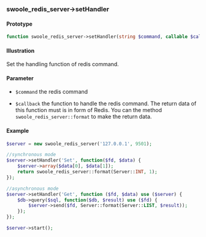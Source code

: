 ### swoole_redis_server->setHandler

#### Prototype

```php
function swoole_redis_server->setHandler(string $command, callable $callback)
```

#### Illustration

Set the handling function of redis command. 

#### Parameter

- `$command` the redis command

- `$callback` the function to handle the redis command. The return data of this function must is in form of Redis. You can the method `swoole_redis_server::format` to make the return data.

#### Example

```php
$server = new swoole_redis_server('127.0.0.1', 9501);

//synchronous mode
$server->setHandler('Set', function($fd, $data) {
    $server->array($data[0], $data[1]);
    return swoole_redis_server::format(Server::INT, 1);
});

//asynchronous mode
$server->setHandler('Get', function ($fd, $data) use ($server) {
    $db->query($sql, function($db, $result) use ($fd) {
        $server->send($fd, Server::format(Server::LIST, $result));
    });
});

$server->start();
```
